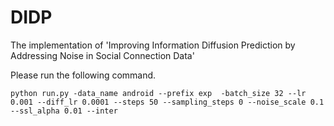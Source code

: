 # DIDP
The implementation of 'Improving Information Diffusion Prediction by Addressing Noise in Social Connection Data'

Please run the following command.

```shell
python run.py -data_name android --prefix exp  -batch_size 32 --lr 0.001 --diff_lr 0.0001 --steps 50 --sampling_steps 0 --noise_scale 0.1 --ssl_alpha 0.01 --inter
```

